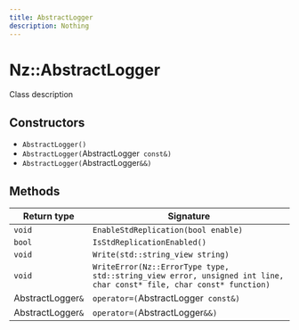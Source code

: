 ```yaml
---
title: AbstractLogger
description: Nothing
---
```


# Nz::AbstractLogger

Class description

## Constructors

- `AbstractLogger()`
- `AbstractLogger(`AbstractLogger` const&)`
- `AbstractLogger(`AbstractLogger`&&)`

## Methods

| Return type | Signature |
| ----------- | --------- |
| `void` | `EnableStdReplication(bool enable)` |
| `bool` | `IsStdReplicationEnabled()` |
| `void` | `Write(std::string_view string)` |
| `void` | `WriteError(Nz::ErrorType type, std::string_view error, unsigned int line, char const* file, char const* function)` |
| AbstractLogger`&` | `operator=(`AbstractLogger` const&)` |
| AbstractLogger`&` | `operator=(`AbstractLogger`&&)` |
